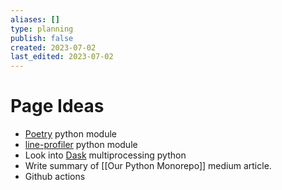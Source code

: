 ```yaml
---
aliases: []
type: planning
publish: false
created: 2023-07-02
last_edited: 2023-07-02
---
```

# Page Ideas
- [Poetry](https://python-poetry.org/) python module
- [line-profiler](https://pypi.org/project/line-profiler/) python module
- Look into [Dask](https://www.dask.org/) multiprocessing python
- Write summary of [[Our Python Monorepo]] medium article.
- Github actions